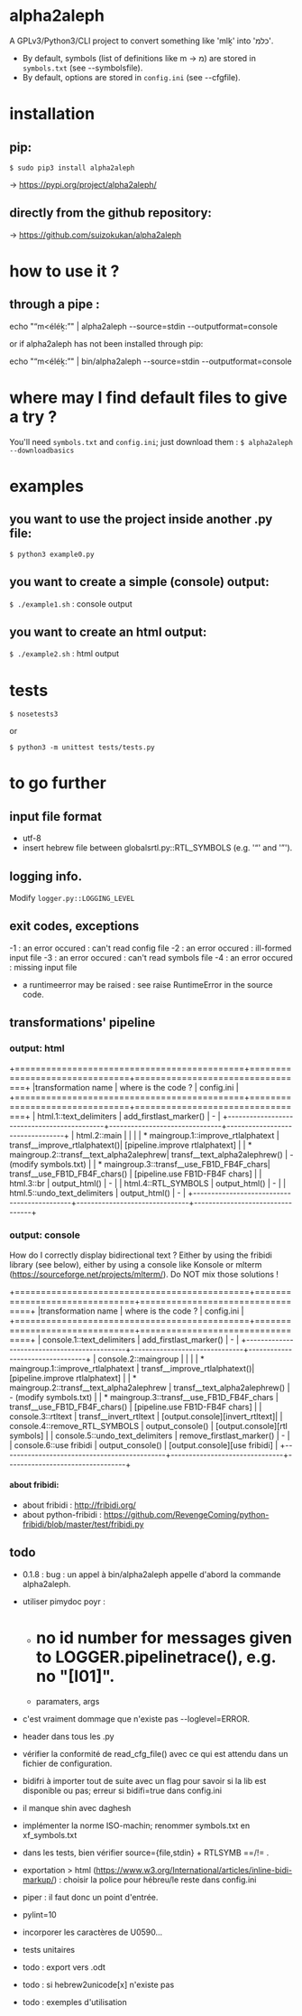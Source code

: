 # alpha2aleph
A GPLv3/Python3/CLI project to convert something like 'mlḵ' into 'כלמ'.

* By default, symbols (list of definitions like m → מ) are stored in `symbols.txt` (see --symbolsfile).
* By default, options are stored in `config.ini` (see --cfgfile).

# installation

## pip:
`$ sudo pip3 install alpha2aleph`

→ https://pypi.org/project/alpha2aleph/

## directly from the github repository:
→ https://github.com/suizokukan/alpha2aleph

# how to use it ?
## through a pipe :
echo "“m<éléḵ:”" | alpha2aleph --source=stdin --outputformat=console

or if alpha2aleph has not been installed through pip:

echo "“m<éléḵ:”" | bin/alpha2aleph --source=stdin --outputformat=console

# where may I find default files to give a try ?
You'll need `symbols.txt` and `config.ini`; just download them :
`$ alpha2aleph --downloadbasics`

# examples

## you want to use the project inside another .py file:
`$ python3 example0.py`

## you want to create a simple (console) output:
`$ ./example1.sh` : console output

## you want to create an html output:
`$ ./example2.sh` : html output

# tests
`$ nosetests3`

or

`$ python3 -m unittest tests/tests.py`

# to go further
## input file format
* utf-8
* insert hebrew file between globalsrtl.py::RTL_SYMBOLS (e.g. '“' and '”').

## logging info.
Modify `logger.py::LOGGING_LEVEL`

## exit codes, exceptions
-1 : an error occured : can't read config file
-2 : an error occured : ill-formed input file
-3 : an error occured : can't read symbols file
-4 : an error occured : missing input file

* a runtimeerror may be raised : see raise RuntimeError in the source code.

## transformations' pipeline
### output: html

+============================================+===============================+=================================+
|transformation name                         | where is the code ?           | config.ini                      |
+============================================+===============================+=================================+
| html.1::text_delimiters                    | add_firstlast_marker()        | -                               |
+--------------------------------------------+-------------------------------+---------------------------------+
| html.2::main                               |                               |                                 |
|  * maingroup.1::improve_rtlalphatext       | transf__improve_rtlalphatext()| [pipeline.improve rtlalphatext] |
|  * maingroup.2::transf__text_alpha2alephrew| transf__text_alpha2alephrew() | - (modify symbols.txt)          |
|  * maingroup.3::transf__use_FB1D_FB4F_chars| transf__use_FB1D_FB4F_chars() | [pipeline.use FB1D-FB4F chars]  |
| html.3::br                                 | output_html()                 | -                               |
| html.4::RTL_SYMBOLS                        | output_html()                 | -                               |
| html.5::undo_text_delimiters               | output_html()                 | -                               |
+--------------------------------------------+-------------------------------+---------------------------------+

### output: console

How do I correctly display bidirectional text ?
Either by using the fribidi library (see below), either by using a console like Konsole or mlterm (https://sourceforge.net/projects/mlterm/). Do NOT mix those solutions !

+=============================================+===============================+=================================+
|transformation name                          | where is the code ?           | config.ini                      |
+=============================================+===============================+=================================+
| console.1::text_delimiters                  | add_firstlast_marker()        | -                               |
+---------------------------------------------+-------------------------------+---------------------------------+
| console.2::maingroup                        |                               |                                 |
|  * maingroup.1::improve_rtlalphatext        | transf__improve_rtlalphatext()| [pipeline.improve rtlalphatext] |
|  * maingroup.2::transf__text_alpha2alephrew | transf__text_alpha2alephrew() | - (modify symbols.txt)          |
|  * maingroup.3::transf__use_FB1D_FB4F_chars | transf__use_FB1D_FB4F_chars() | [pipeline.use FB1D-FB4F chars]  |
| console.3::rtltext                          | transf__invert_rtltext        | [output.console][invert_rtltext]|
| console.4::remove_RTL_SYMBOLS               | output_console()              | [output.console][rtl symbols]   |
| console.5::undo_text_delimiters             | remove_firstlast_marker()     | -                               |
| console.6::use fribidi                      | output_console()              | [output.console][use fribidi]   |
+---------------------------------------------+-------------------------------+---------------------------------+

#### about fribidi:
* about fribidi : http://fribidi.org/
* about python-fribidi : https://github.com/RevengeComing/python-fribidi/blob/master/test/fribidi.py

## todo
- 0.1.8 : bug : un appel à bin/alpha2aleph appelle d'abord la commande alpha2aleph.

- utiliser pimydoc poyr :
  - # no id number for messages given to LOGGER.pipelinetrace(), e.g. no "[I01]".
  - paramaters, args

- c'est vraiment dommage que n'existe pas --loglevel=ERROR.
- header dans tous les .py
- vérifier la conformité de read_cfg_file() avec ce qui est attendu dans un fichier de configuration.
- bidifri à importer tout de suite avec un flag pour savoir si la lib est disponible ou pas; erreur si bidifi=true dans config.ini
- il manque shin avec daghesh
- implémenter la norme ISO-machin; renommer symbols.txt en xf_symbols.txt
- dans les tests, bien vérifier source={file,stdin} + RTLSYMB ==/!= .
- exportation > html (https://www.w3.org/International/articles/inline-bidi-markup/) : choisir la police pour hébreu/le reste dans config.ini
- piper : il faut donc un point d'entrée.
- pylint=10
- incorporer les caractères de U0590...
- tests unitaires
- todo : export vers .odt
- todo : si hebrew2unicode[x] n'existe pas
- todo : exemples d'utilisation
